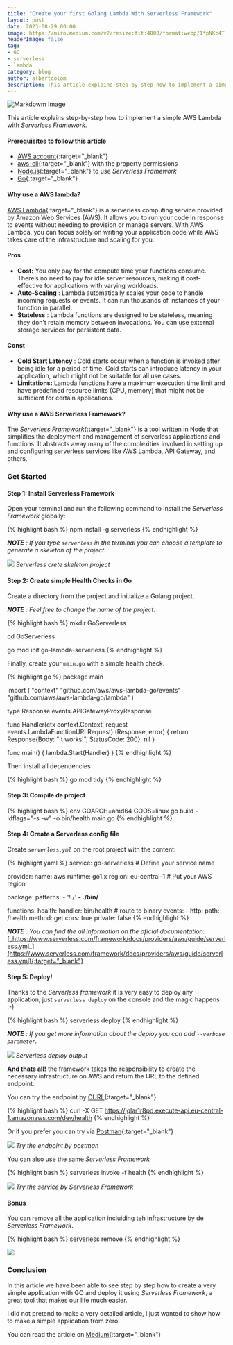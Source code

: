```yaml
---
title: "Create your first Golang Lambda With Serverless Framework"
layout: post
date: 2023-08-29 00:00
image: https://miro.medium.com/v2/resize:fit:4800/format:webp/1*pNKc4T-lqOW1v17lYVUFjQ.png
headerImage: false
tag:
- GO
- serverless
- lambda
category: blog
author: albertcolom
description: This article explains step-by-step how to implement a simple AWS Lambda with Serverless Framework.
---
```


![Markdowm Image](https://miro.medium.com/v2/resize:fit:4800/format:webp/1*pNKc4T-lqOW1v17lYVUFjQ.png)

This article explains step-by-step how to implement a simple AWS Lambda with _Serverless Framework_.

#### Prerequisites to follow this article

- [AWS account](https://aws.amazon.com/){:target="_blank"}
- [aws-cli](https://aws.amazon.com/cli/){:target="_blank"} with the property permissions
- [Node.js](https://nodejs.org/){:target="_blank"} to use _Serverless Framework_
- [Go](https://go.dev/){:target="_blank"}

#### Why use a AWS lambda?

[AWS Lambda](https://aws.amazon.com/lambda/){:target="_blank"} is a serverless computing service provided by Amazon Web Services (AWS). It allows you to run your code in response to events without needing to provision or manage servers. With AWS Lambda, you can focus solely on writing your application code while AWS takes care of the infrastructure and scaling for you.

#### Pros

- **Cost:** You only pay for the compute time your functions consume. There’s no need to pay for idle server resources, making it cost-effective for applications with varying workloads.
- **Auto-Scaling** : Lambda automatically scales your code to handle incoming requests or events. It can run thousands of instances of your function in parallel.
- **Stateless** : Lambda functions are designed to be stateless, meaning they don’t retain memory between invocations. You can use external storage services for persistent data.

#### Const

- **Cold Start Latency** : Cold starts occur when a function is invoked after being idle for a period of time. Cold starts can introduce latency in your application, which might not be suitable for all use cases.
- **Limitations:** Lambda functions have a maximum execution time limit and have predefined resource limits (CPU, memory) that might not be sufficient for certain applications.

#### Why use a AWS Serverless Framework?

The [_Serverless Framework_](https://www.serverless.com/){:target="_blank"} is a tool written in Node that simplifies the deployment and management of serverless applications and functions. It abstracts away many of the complexities involved in setting up and configuring serverless services like AWS Lambda, API Gateway, and others.

### Get Started

#### Step 1: **Install Serverless Framework**

Open your terminal and run the following command to install the _Serverless Framework_ globally:

{% highlight bash %}
npm install -g serverless
{% endhighlight %}

**_NOTE_** _: If you type_ _`serverless` in the terminal you can choose a template to generate a skeleton of the project._

![](https://cdn-images-1.medium.com/max/660/1*tMwp92kN5AJ8QbFupJSM9w.png)
_Serverless crete skeleton project_

#### Step 2: Create simple Health Checks in Go

Create a directory from the project and initialize a Golang project.

**_NOTE_** _: Feel free to change the name of the project._

{% highlight bash %}
mkdir GoServerless

cd GoServerless

go mod init go-lambda-serverless
{% endhighlight %}

Finally, create your `main.go` with a simple health check.

{% highlight go %}
package main

import (
 "context"
 "github.com/aws/aws-lambda-go/events"
 "github.com/aws/aws-lambda-go/lambda"
)

type Response events.APIGatewayProxyResponse

func Handler(ctx context.Context, request events.LambdaFunctionURLRequest) (Response, error) {
 return Response{Body: "It works!", StatusCode: 200}, nil
}

func main() {
 lambda.Start(Handler)
}
{% endhighlight %}

Then install all dependencies

{% highlight bash %}
go mod tidy
{% endhighlight %}

#### Step 3: Compile de project

{% highlight bash %}
env GOARCH=amd64 GOOS=linux go build -ldflags="-s -w" -o bin/health main.go
{% endhighlight %}

#### Step 4: Create a Serverless config file

Create _`serverless.yml`_ on the root project with the content:

{% highlight yaml %}
service: go-serverless # Define your service name

provider:
  name: aws
  runtime: go1.x
  region: eu-central-1 # Put your AWS region

package:
  patterns:
    - '!./**'
    - ./bin/**

functions:
  health:
    handler: bin/health # route to binary
    events:
      - http:
          path: /health
          method: get
          cors: true
          private: false
{% endhighlight %}

**_NOTE_** _: You can find the all information on the oficial documentation:_ [_https://www.serverless.com/framework/docs/providers/aws/guide/serverless.yml_](https://www.serverless.com/framework/docs/providers/aws/guide/serverless.yml){:target="_blank"}

#### Step 5: Deploy!

Thanks to the _Serverless framework_ it is very easy to deploy any application, just `serverless deploy` on the console and the magic happens :-)

{% highlight bash %}
serverless deploy
{% endhighlight %}

**_NOTE_** _: If you get more information about the deploy you can add_ _`--verbose parameter`._

![](https://cdn-images-1.medium.com/max/1024/1*EZKEb5uxupkzo17ZOArwqQ.png)
_Serverless deploy output_

**And thats all!** the framework takes the responsibility to create the necessary infrastructure on AWS and return the URL to the defined endpoint.

You can try the endpoint by [CURL](https://curl.se/){:target="_blank"}

{% highlight bash %}
curl -X GET https://jqlar1r8pd.execute-api.eu-central-1.amazonaws.com/dev/health
{% endhighlight %}

Or if you prefer you can try via [Postman](https://www.postman.com/){:target="_blank"}

![](https://cdn-images-1.medium.com/max/1024/1*bQqw9mw5c7VTWBBSyDcvwA.png)
_Try the endpoint by postman_

You can also use the same _Serverless Framework_

{% highlight bash %}
serverless invoke -f health
{% endhighlight %}

![](https://cdn-images-1.medium.com/max/1024/1*BPozZoZwXamGnxElstKRZQ.png)
_Try the service by Serverless Framework_

#### Bonus

You can remove all the application incluiding teh infrastructure by de _Serverless Framework_.

{% highlight bash %}
serverless remove
{% endhighlight %}

![](https://cdn-images-1.medium.com/max/1024/1*u5XSEE08U4itb0URCbye1Q.png)

### Conclusion

In this article we have been able to see step by step how to create a very simple application with GO and deploy it using _Serverless Framework_, a great tool that makes our life much easier.

I did not pretend to make a very detailed article, I just wanted to show how to make a simple application from zero.

You can read the article on [Medium](https://medium.com/@albertcolom/how-to-create-your-first-golang-lambda-with-serverless-framework-d0c85120c647){:target="_blank"}
